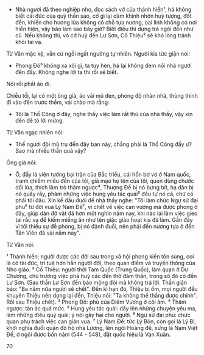- Nhà ngươi đã theo nghiệp nho, đọc sách vở của thánh hiền¹, há không biết cái đức của quỷ thần sao, cớ gì lại dám khinh nhờn huỷ tượng, đốt đền, khiến cho hương lửa không có chỗ tựa nương, oai linh không có nơi hiển hiện, vậy bảo làm sao bây giờ? Biết điều thì dựng trả ngôi đền như cũ. Nếu không thì, vô cớ huỷ đền Lư Sơn, Cố Thiệu² sẽ khó lòng tránh khỏi tai vạ.

Từ Văn mặc kệ, vẫn cứ ngồi ngất ngưởng tự nhiên. Người kia tức giận nói:

- Phong Đô³ không xa xôi gì, ta tuy hèn, há lại không đem nổi nhà ngươi đến đấy. Không nghe lời ta thì rồi sẽ biết.

Nói rồi phất áo đi.

Chiều tối, lại có một ông già, áo vải mũ đen, phong độ nhàn nhã, thủng thỉnh đi vào đến trước thềm, vái chào mà rằng:

- Tôi là Thổ Công ở đây, nghe thấy việc làm rất thú của nhà thầy, vậy xin đến để tỏ lời mừng.

Từ Văn ngạc nhiên nói:

- Thế ngươi đội mũ trụ đến đây ban nãy, chẳng phải là Thổ Công đấy ư? Sao mà nhiều thần quá vậy?

Ông già nói:

- Ô, đấy là viên tướng bại trận của Bắc triều, cái hồn bơ vơ ở Nam quốc, tranh chiếm miếu đền của tôi, giả mạo họ tên của tôi, quen dùng chước dối lừa, thích làm trò thâm ngược⁴, Thượng Đế bị nó bưng bít, hạ dân bị nó quấy rầy, phàm những việc hung yêu tác quái⁵ đều tự nó cả, chứ có phải tôi đâu. Xin kể đầu đuôi để nhà thầy nghe: "Tôi làm chức Ngự sử đại phu⁶ từ đời vua Lý Nam Đế⁷, vì chết về việc can vương mà được phong ở đây, giúp dân đỡ vật đã hơn một nghìn năm nay, khi nào lại làm việc gieo tai rắc vạ để kiếm miếng ăn như tên giặc giảo hoạt kia đã làm. Gần đây vì tôi thiếu sự đề phòng, bị nó đánh đuổi, nên phải đến nương tựa ở đền Tân Viên đã vài năm nay".

Từ Văn nói:

¹ Thánh hiền: người được các đời sau trong xã hội phong kiến tôn sùng, coi là có tài đức, trí tuệ hơn hẳn người đời, theo quan điểm và truyền thống của Nho giáo.
² Cố Thiệu: người thời Tam Quốc (Trung Quốc), làm quan ở Dự Chương, chủ trương việc phá huỷ các đền thờ đám thần, trong số đó có đền Lư Sơn. (Sau thần Lư Sơn đến báo mộng đòi mà không trả lời. Thần giận bảo: "Ba năm nữa ngươi sẽ chết". Đến kì hạn đó, Thiệu bị ốm, mọi người đều khuyên Thiệu nên dựng lại đền, Thiệu nói: "Ta không thể thắng được chính". Rồi sau Thiệu chết).
³ Phong Đô: phủ của Diêm Vương ở cõi âm.
⁴ Thâm ngược: tàn ác quá mức.
⁵ Hung yêu tác quái: dấy lên những chuyện yêu ma, làm những điều quỷ quái; ý nói gây hại cho người.
⁶ Ngự sử đại phu: chức quan phụ trách việc can gián vua.
⁷ Lý Nam Đế: tức Lý Bôn, còn gọi là Lý Bí, khởi nghĩa đuổi quân đô hộ nhà Lương, lên ngôi Hoàng đế, xưng là Nam Việt Đế, ở ngôi được bốn năm (544 - 548), đặt quốc hiệu là Vạn Xuân.

70